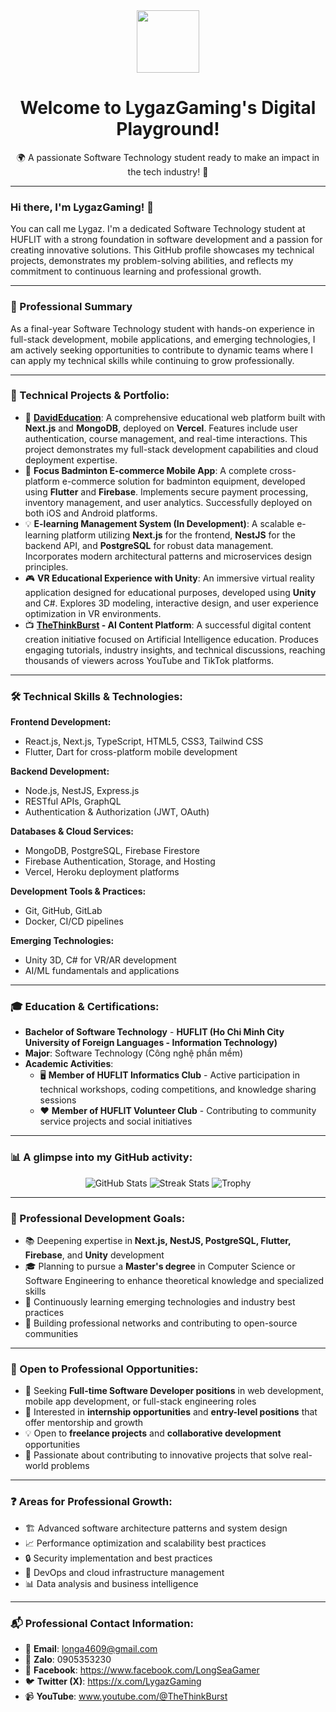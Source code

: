 <div align="center">
  <img src="https://media.giphy.com/media/v1.gif" width="100" />
  <h1>Welcome to LygazGaming's Digital Playground!</h1>
  <p>🌍 A passionate Software Technology student ready to make an impact in the tech industry! 🚀</p>
</div>

---

### Hi there, I'm LygazGaming! 👋

You can call me Lygaz. I'm a dedicated Software Technology student at HUFLIT with a strong foundation in software development and a passion for creating innovative solutions. This GitHub profile showcases my technical projects, demonstrates my problem-solving abilities, and reflects my commitment to continuous learning and professional growth.

---

### 🎯 Professional Summary

As a final-year Software Technology student with hands-on experience in full-stack development, mobile applications, and emerging technologies, I am actively seeking opportunities to contribute to dynamic teams where I can apply my technical skills while continuing to grow professionally.

---

### 🚀 Technical Projects & Portfolio:

-   🔭 **[DavidEducation](https://david-education.vercel.app)**: A comprehensive educational web platform built with **Next.js** and **MongoDB**, deployed on **Vercel**. Features include user authentication, course management, and real-time interactions. This project demonstrates my full-stack development capabilities and cloud deployment expertise.
-   🏸 **Focus Badminton E-commerce Mobile App**: A complete cross-platform e-commerce solution for badminton equipment, developed using **Flutter** and **Firebase**. Implements secure payment processing, inventory management, and user analytics. Successfully deployed on both iOS and Android platforms.
-   💡 **E-learning Management System (In Development)**: A scalable e-learning platform utilizing **Next.js** for the frontend, **NestJS** for the backend API, and **PostgreSQL** for robust data management. Incorporates modern architectural patterns and microservices design principles.
-   🎮 **VR Educational Experience with Unity**: An immersive virtual reality application designed for educational purposes, developed using **Unity** and C#. Explores 3D modeling, interactive design, and user experience optimization in VR environments.
-   📺 **[TheThinkBurst](www.youtube.com/@TheThinkBurst) - AI Content Platform**: A successful digital content creation initiative focused on Artificial Intelligence education. Produces engaging tutorials, industry insights, and technical discussions, reaching thousands of viewers across YouTube and TikTok platforms.

---

### 🛠️ Technical Skills & Technologies:

**Frontend Development:**
- React.js, Next.js, TypeScript, HTML5, CSS3, Tailwind CSS
- Flutter, Dart for cross-platform mobile development

**Backend Development:**
- Node.js, NestJS, Express.js
- RESTful APIs, GraphQL
- Authentication & Authorization (JWT, OAuth)

**Databases & Cloud Services:**
- MongoDB, PostgreSQL, Firebase Firestore
- Firebase Authentication, Storage, and Hosting
- Vercel, Heroku deployment platforms

**Development Tools & Practices:**
- Git, GitHub, GitLab
- Docker, CI/CD pipelines

**Emerging Technologies:**
- Unity 3D, C# for VR/AR development
- AI/ML fundamentals and applications

---

### 🎓 Education & Certifications:

- **Bachelor of Software Technology** - **HUFLIT (Ho Chi Minh City University of Foreign Languages - Information Technology)**
- **Major**: Software Technology (Công nghệ phần mềm)
- **Academic Activities**:
  - 🖥️ **Member of HUFLIT Informatics Club** - Active participation in technical workshops, coding competitions, and knowledge sharing sessions
  - ❤️ **Member of HUFLIT Volunteer Club** - Contributing to community service projects and social initiatives
---

### 📊 A glimpse into my GitHub activity:
<div align="center">
  <img src="https://github-readme-stats.vercel.app/api?username=LygazGaming&show_icons=true&theme=dracula&count_private=true" alt="GitHub Stats" />
  <img src="https://github-readme-streak-stats.herokuapp.com/?user=LygazGaming&theme=dracula" alt="Streak Stats" />
  <img src="https://github-profile-trophy.vercel.app/?username=LygazGaming&theme=dracula" alt="Trophy" />
</div>

---

### 🌱 Professional Development Goals:

-   📚 Deepening expertise in **Next.js, NestJS, PostgreSQL, Flutter, Firebase**, and **Unity** development
-   🎓 Planning to pursue a **Master's degree** in Computer Science or Software Engineering to enhance theoretical knowledge and specialized skills
-   📖 Continuously learning emerging technologies and industry best practices
-   🤝 Building professional networks and contributing to open-source communities

---

### 🤝 Open to Professional Opportunities:

-   💼 Seeking **Full-time Software Developer positions** in web development, mobile app development, or full-stack engineering roles
-   👯 Interested in **internship opportunities** and **entry-level positions** that offer mentorship and growth
-   💡 Open to **freelance projects** and **collaborative development** opportunities
-   🌟 Passionate about contributing to innovative projects that solve real-world problems

---

### ❓ Areas for Professional Growth:

-   🏗️ Advanced software architecture patterns and system design
-   📈 Performance optimization and scalability best practices
-   🔒 Security implementation and best practices
-   🚀 DevOps and cloud infrastructure management
-   📊 Data analysis and business intelligence

---

### 📬 Professional Contact Information:

-   📧 **Email**: longa4609@gmail.com
-   📱 **Zalo**: 0905353230
-   📘 **Facebook**: https://www.facebook.com/LongSeaGamer
-   🐦 **Twitter (X)**: https://x.com/LygazGaming
-   📹 **YouTube**: www.youtube.com/@TheThinkBurst
